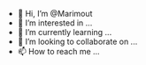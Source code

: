 - 👋 Hi, I’m @Marimout
- 👀 I’m interested in ...
- 🌱 I’m currently learning ...
- 💞️ I’m looking to collaborate on ...
- 📫 How to reach me ...

<!---
Marimout/Marimout is a ✨ special ✨ repository because its `README.md` (this file) appears on your GitHub profile.
You can click the Preview link to take a look at your changes.
--->
